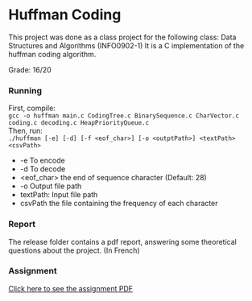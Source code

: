 # Huffman Coding
This project was done as a class project for the following class:
Data Structures and Algorithms (INFO0902-1)
It is a C implementation of the huffman coding algorithm.  

Grade: 16/20

### Running
First, compile:  
`gcc -o huffman main.c CodingTree.c BinarySequence.c CharVector.c coding.c decoding.c HeapPriorityQueue.c`  
Then, run:   
`./huffman [-e] [-d] [-f <eof_char>] [-o <outptPath>] <textPath> <csvPath>`  
* -e To encode
* -d To decode
* <eof_char> the end of sequence character (Default: 28)
* -o Output file path
* textPath: Input file path
* csvPath the file containing the frequency of each character
### Report
The release folder contains a pdf report, answering some theoretical questions
about the project. (In French)
### Assignment
[Click here to see the assignment PDF](http://www.montefiore.ulg.ac.be/~jmbegon/2019_2020/sda/p2.pdf)
